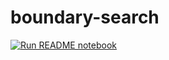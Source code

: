 boundary-search
====================

[![Run README notebook](https://github.com/mayabhat/boundary_search/actions/workflows/readme.yml/badge.svg)](https://github.com/mayabhat/boundary_search/actions/workflows/readme.yml)
